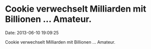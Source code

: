 Cookie verwechselt Milliarden mit Billionen \... Amateur.
=========================================================

Date: 2013-06-10 19:09:25

Cookie verwechselt Milliarden mit Billionen \... Amateur.
